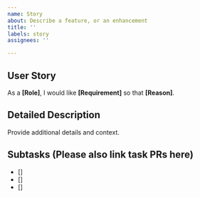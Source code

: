```yaml
---
name: Story
about: Describe a feature, or an enhancement
title: ''
labels: story
assignees: ''

---
```


## User Story
As a **[Role]**, I would like **[Requirement]** so that **[Reason]**.

## Detailed Description
Provide additional details and context.

## Subtasks (Please also link task PRs here)
- []
- []
- []
